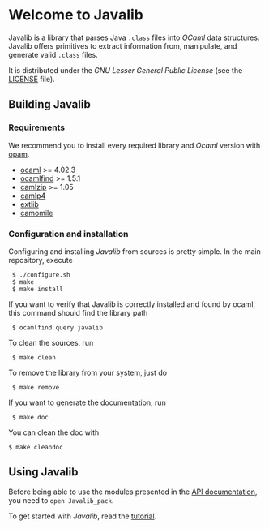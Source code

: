 # Welcome to Javalib

Javalib is a library that parses Java `.class` files into *OCaml* data
structures. Javalib offers primitives to extract information from,
manipulate, and generate valid `.class` files.

It is distributed under the *GNU Lesser General Public License* (see
the [LICENSE](LICENSE) file).

## Building Javalib

### Requirements

We recommend you to install every required library and *Ocaml* version with [opam](https://opam.ocaml.org/).

- [ocaml](http://caml.inria.fr/ocaml/release.en.html) >= 4.02.3
- [ocamlfind](http://projects.camlcity.org/projects/findlib.html) >= 1.5.1
- [camlzip](https://github.com/xavierleroy/camlzip) >= 1.05
- [camlp4](https://github.com/ocaml/camlp4)
- [extlib](https://github.com/ygrek/ocaml-extlib)
- [camomile](https://github.com/yoriyuki/Camomile)

### Configuration and installation

Configuring and installing *Javalib* from sources is pretty simple.
In the main repository, execute

     $ ./configure.sh
     $ make
     $ make install

If you want to verify that Javalib is correctly installed and found by ocaml, this command should find the library path

     $ ocamlfind query javalib

To clean the sources, run

     $ make clean

To remove the library from your system, just do

     $ make remove
     
If you want to generate the documentation, run

     $ make doc
     
You can clean the doc with

    $ make cleandoc
    
## Using Javalib

Before being able to use the modules presented in the [API documentation](https://javalib-team.github.io/javalib/doc/api/), you need to `open Javalib_pack`.

To get started with *Javalib*, read the [tutorial](https://github.com/javalib-team/javalib/wiki).

